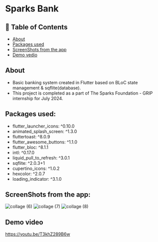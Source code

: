# Sparks Bank

## 📝 Table of Contents

- [About](#about)
- [Packages used](#packages)
- [ScreenShots from the app](#screen-shots)
- [Demo vedio](#demo_vedio)

## About <a name = "about"></a>
- Basic banking system created in Flutter based on BLoC state management & sqflite(database).
- This project is completed as a part of The Sparks Foundation - GRIP internship for July 2024.

## Packages used: <a name="packages"></a>
  - flutter_launcher_icons: ^0.10.0
  - animated_splash_screen: ^1.3.0
  - fluttertoast: ^8.0.9
  - flutter_awesome_buttons: ^1.1.0
  - flutter_bloc: ^8.1.1
  - intl: ^0.17.0
  - liquid_pull_to_refresh: ^3.0.1
  - sqflite: ^2.0.3+1
  - cupertino_icons: ^1.0.2
  - hexcolor: ^2.0.7
  - loading_indicator: ^3.1.0

## ScreenShots from the app: <a name = "screen-shots"></a>
![collage (6)](https://user-images.githubusercontent.com/90224487/190399953-aa48a631-c807-4d97-8046-f7ef92d3bd4b.jpg)
![collage (7)](https://user-images.githubusercontent.com/90224487/190400055-dc48d44f-759e-4f5d-9093-55872de6a936.jpg)
![collage (8)](https://user-images.githubusercontent.com/90224487/190400115-eab0dd51-b0ec-4dfd-b786-dfc45456ea9d.jpg)

## Demo video <a name = "demo_vedio"></a>
https://youtu.be/T3khZ289B6w
